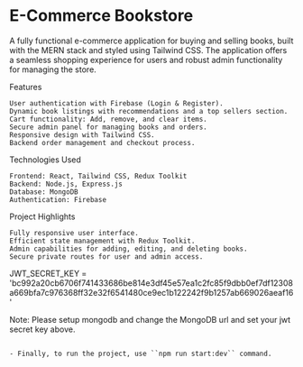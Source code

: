 # E-Commerce Bookstore

A fully functional e-commerce application for buying and selling books, built with the MERN stack and styled using Tailwind CSS. The application offers a seamless shopping experience for users and robust admin functionality for managing the store.

Features

    User authentication with Firebase (Login & Register).
    Dynamic book listings with recommendations and a top sellers section.
    Cart functionality: Add, remove, and clear items.
    Secure admin panel for managing books and orders.
    Responsive design with Tailwind CSS.
    Backend order management and checkout process.

Technologies Used

    Frontend: React, Tailwind CSS, Redux Toolkit
    Backend: Node.js, Express.js
    Database: MongoDB
    Authentication: Firebase

Project Highlights

    Fully responsive user interface.
    Efficient state management with Redux Toolkit.
    Admin capabilities for adding, editing, and deleting books.
    Secure private routes for user and admin access.
   

JWT_SECRET_KEY = 'bc992a20cb6706f741433686be814e3df45e57ea1c2fc85f9dbb0ef7df12308a669bfa7c976368ff32e32f6541480ce9ec1b122242f9b1257ab669026aeaf16'

Note: Please setup mongodb and change the MongoDB url and set your jwt secret key above.
```

- Finally, to run the project, use ``npm run start:dev`` command.
